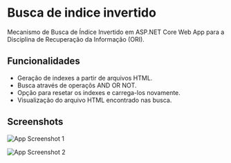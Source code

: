 
# Busca de indice invertido

Mecanismo de Busca de Índice Invertido em ASP.NET Core Web App para a Disciplina de Recuperação da Informação (ORI).

## Funcionalidades

- Geração de indexes a partir de arquivos HTML.
- Busca através de operaçõs AND OR NOT.
- Opção para resetar os indexes e carrega-los novamente.
- Visualização do arquivo HTML encontrado nas busca.

## Screenshots

![App Screenshot 1](https://i.imgur.com/yiAIY7m.png)

![App Screenshot 2](https://i.imgur.com/ofWJ0RO.png)
